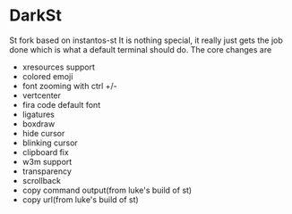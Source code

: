 # DarkSt

St fork based on instantos-st
It is nothing special, it really just gets the job done which is what a default terminal should do. 
The core changes are
- xresources support
- colored emoji
- font zooming with ctrl +/-
- vertcenter
- fira code default font
- ligatures
- boxdraw
- hide cursor
- blinking cursor
- clipboard fix
- w3m support
- transparency
- scrollback
- copy command output(from luke's build of st)
- copy url(from luke's build of st)

